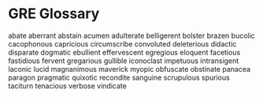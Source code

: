 # GRE Glossary

abate
aberrant
abstain
acumen
adulterate
belligerent
bolster
brazen
bucolic
cacophonous
capricious
circumscribe
convoluted
deleterious
didactic
disparate
dogmatic
ebullient
effervescent
egregious
eloquent
facetious
fastidious
fervent
gregarious
gullible
iconoclast
impetuous
intransigent
laconic
lucid
magnanimous
maverick
myopic
obfuscate
obstinate
panacea
paragon
pragmatic
quixotic
recondite
sanguine
scrupulous
spurious
taciturn
tenacious
verbose
vindicate